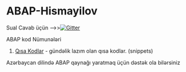 # ABAP-Hismayilov

Sual Cavab üçün -->>[![Gitter](https://badges.gitter.im/hismayilov/ABAP-Hismayilov.svg)](https://gitter.im/hismayilov/ABAP-Hismayilov?utm_source=badge&utm_medium=badge&utm_campaign=pr-badge)

ABAP kod Nümunələri

1. [Qısa Kodlar](https://github.com/hismayilov/ABAP-Hismayilov/blob/master/Haz%C4%B1r%20Kodlar/Snippets.md) - gündəlik lazım olan qısa kodlar. (snippets)


Azərbaycan dilində ABAP qaynağı yaratmaq üçün dəstək ola bilərsiniz
